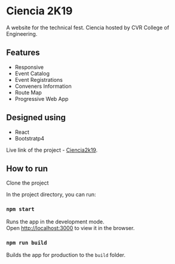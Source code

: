 # Ciencia 2K19
A website for the technical fest. Ciencia hosted by CVR College of Engineering.

## Features
 * Responsive
 * Event Catalog
 * Event Registrations
 * Conveners Information
 * Route Map
 * Progressive Web App

## Designed using
 * React
 * Bootstratp4

Live link of the project - [Ciencia2k19](https://ciencia2k19.000webhostapp.com/).

## How to run

Clone the project

In the project directory, you can run:

### `npm start`

Runs the app in the development mode.<br>
Open [http://localhost:3000](http://localhost:3000) to view it in the browser.


### `npm run build`

Builds the app for production to the `build` folder.<br>
